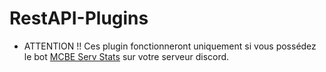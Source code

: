 # RestAPI-Plugins
 
- ATTENTION !! Ces plugin fonctionneront uniquement si vous possédez le bot [MCBE Serv Stats](https://discord.com/oauth2/authorize?client_id=865149618936610847&permissions=1248158149745&scope=bot) sur votre serveur discord.
